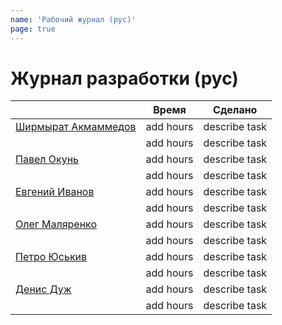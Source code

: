 ```yaml
---
name: 'Рабочий журнал (рус)'
page: true
---
```


# Журнал разработки (рус)

|                                                  | Время      | Сделано       |
|--------------------------------------------------| ---------- | ------------- |
[Ширмырат Акмаммедов](https://github.com/muratx10) | add hours  | describe task |
|                                                  | add hours  | describe task |
[Павел Окунь](https://github.com/pavelokun)        | add hours  | describe task |
|                                                  | add hours  | describe task |
[Евгений	Иванов](https://github.com/ineg22)       | add hours  | describe task |
|                                                  | add hours  | describe task |
[Олег	Маляренко](https://github.com/olegmalyarenko)| add hours  | describe task |
|                                                  | add hours  | describe task |
[Петро Юськив](https://github.com/yuskivpm)        | add hours  | describe task |
|                                                  | add hours  | describe task |
[Денис Дуж](https://github.com/dermeister)         | add hours  | describe task |
|                                                  | add hours  | describe task |